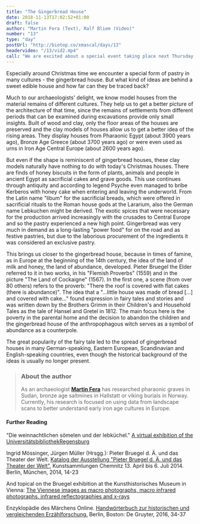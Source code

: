 ```yaml
---
title: "The Gingerbread House"
date: 2018-11-13T17:02:52+01:00
draft: false
author: "Martin Fera (Text), Ralf Bliem (Video)"
number: "13"
type: "day"
postUrl: "http://biotop.co/xmascal/days/13"
headervideo: "/13/vid2.mp4"
call: "We are excited about a special event taking place next Thursday in our office. Come by and you will have the opportunity to chat with some of us!"
---
```

Especially around Christmas time we encounter a special form of pastry in many cultures - the gingerbread house. But what kind of ideas are behind a sweet edible house and how far can they be traced back?

Much to our archaeologists' delight, we know model houses from the material remains of different cultures. They help us to get a better picture of the architecture of that time, since the remains of settlements from different periods that can be examined during excavations provide only small insights. Built of wood and clay, only the floor areas of the houses are preserved and the clay models of houses allow us to get a better idea of the rising areas. They display houses from Pharaonic Egypt (about 3900 years ago), Bronze Age Greece (about 3700 years ago) or were even used as urns in Iron Age Central Europe (about 2600 years ago).

But even if the shape is reminiscent of gingerbread houses, these clay models naturally have nothing to do with today's Christmas houses. There are finds of honey biscuits in the form of plants, animals and people in ancient Egypt as sacrificial cakes and grave goods. This use continues through antiquity and according to legend Psyche even managed to bribe Kerberos with honey cake when entering and leaving the underworld. From the Latin name "libum" for the sacrificial breads, which were offered in sacrificial rituals to the Roman house gods at the Lararium, also the German name Lebkuchen might be derived. The exotic spices that were necessary for the production arrived increasingly with the crusades to Central Europe and so the pastry experienced a new high point. Gingerbread was very much in demand as a long-lasting "power food" for on the road and as festive pastries, but due to the laborious procurement of the ingredients it was considered an exclusive pastry.

This brings us closer to the gingerbread house, because in times of famine, as in Europe at the beginning of the 14th century, the idea of the land of milk and honey, the land of abundance, developed. Pieter Bruegel the Elder referred to it in two works, in his "Flemish Proverbs" (1559) and in the picture "The Land of Cockaigne" (1567). In the first one, a scene (from over 80 others) refers to the proverb: "There the roof is covered with flat cakes (there is abundance)". The idea that a "...little house was made of bread [...] and covered with cake..." found expression in fairy tales and stories and was written down by the Brothers Grimm in their Children's and Household Tales as the tale of Hansel and Gretel in 1812. The main focus here is the poverty in the parental home and the decision to abandon the children and the gingerbread house of the anthropophagous witch serves as a symbol of abundance as a counterpole.

The great popularity of the fairy tale led to the spread of gingerbread houses in many German-speaking, Eastern European, Scandinavian and English-speaking countries, even though the historical background of the ideas is usually no longer present.

> ### About the author
> As an archaeologist **[Martin Fera](http://biotop.co/en/person/martin-fera/)** has researched pharaonic graves in Sudan, bronze age saltmines in Hallstatt or viking burials in Norway. Currently, his research is focused on using data from landscape scans to better understand early iron age cultures in Europe.

<!--more-->

#### Further Reading

"Die weinnachtlichen sömelen und der lebküchel." [A virtual exhibition of the UniversitätsbibliothekRegensburg](https://www.uni-regensburg.de/bibliothek/katharinenspital/lebkuchen/)

Ingrid Mössinger, Jürgen Müller (Hrsgg.): Pieter Bruegel d. Ä. und das Theater der Welt. [Katalog der Ausstellung "Pieter Bruegel d. Ä. und das Theater der Welt"](http://archiv.ub.uni-heidelberg.de/artdok/5289/1/Mueller_Pieter_Bruegel_d_A_und_das_Theate_der_Welt_2014.pdf), Kunstsammlungen Chemnitz 13. April bis 6. Juli 2014. Berlin, München, 2014, 14-23

And topical on the Bruegel exhibition at the Kunsthistorisches Museum in Vienna:
[The Viennese images as macro photographs, macro infrared photographs, infrared reflectographies and x-rays](http://www.insidebruegel.net/#p/v=udhome&lan=de&a=1011)

Enzyklopädie des Märchens Online. [Handwörterbuch zur historischen und vergleichenden Erzählforschung.](https://www.degruyter.com/view/db/emo) Berlin, Boston: De Gruyter, 2016, 34-37
